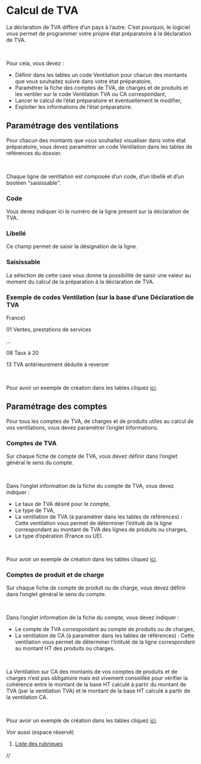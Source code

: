 # Calcul de TVA



La déclaration de TVA diffère d’un pays à l’autre. C’est pourquoi, le 
 logiciel vous permet de programmer votre propre état préparatoire à la 
 déclaration de TVA.


 


Pour cela, vous devez :


* Définir 
 dans les tables un code Ventilation pour chacun des montants que vous 
 souhaitez suivre dans votre état préparatoire,
* Paramétrer 
 la fiche des comptes de TVA, de charges et de produits et les ventiler 
 sur le code Ventilation TVA ou CA correspondant,
* Lancer 
 le calcul de l’état préparatoire et éventuellement le modifier,
* Exploiter 
 les informations de l’état préparatoire.


## Paramétrage des ventilations


Pour chacun des montants que vous souhaitez visualiser dans votre état 
 préparatoire, vous devez paramétrer un code Ventilation dans les tables 
 de références du dossier.


 


Chaque ligne de ventilation est composée d’un code, d’un libellé et 
 d’un booléen "saisissable".


### Code


Vous devez indiquer ici le numéro de la ligne 
 présent sur la déclaration de TVA.


### Libellé


Ce champ permet de saisir la désignation de 
 la ligne.


### Saisissable


La sélection de cette case vous donne la possibilité 
 de saisir une valeur au moment du calcul de la préparation à la déclaration 
 de TVA.


### Exemple de codes Ventilation (sur la base d’une Déclaration de TVA 
 France)


01 Ventes, prestations de services


…


08 Taux à 20


13 TVA antérieurement déduite à reverser


 


Pour avoir un exemple de création dans les tables cliquez [ici](ExempleVentilationTVA.md).


## Paramétrage des comptes


Pour tous les comptes de TVA, de charges et de produits utiles au calcul 
 de vos ventilations, vous devez paramétrer l’onglet Informations.


### Comptes de TVA


Sur chaque fiche de compte de TVA, vous devez définir dans l’onglet 
 général le sens du compte.


 


Dans l’onglet information de la fiche du compte de TVA, vous devez indiquer 
 :


* Le taux 
 de TVA désiré pour le compte,
* Le type 
 de TVA,
* La ventilation 
 de TVA (à paramétrer dans les tables de références) : Cette ventilation 
 vous permet de déterminer l’intitulé de la ligne correspondant au 
 montant de TVA des lignes de produits ou charges,
* Le type 
 d’opération (France ou UE).


 


Pour avoir un exemple de création dans les tables cliquez [ici](ExempleParametrageCompteTVA.md).


### Comptes de produit et de charge


Sur chaque fiche de compte de produit ou de charge, vous devez définir 
 dans l’onglet général le sens du compte.


 


Dans l’onglet information de la fiche du compte, vous devez indiquer 
 :


* Le compte de TVA 
 correspondant au compte de produits ou de charges,
* La ventilation 
 de CA (à paramétrer dans les tables de références) : Cette ventilation 
 vous permet de déterminer l’intitulé de la ligne correspondant au 
 montant HT des produits ou charges.


 


La Ventilation sur CA des montants de vos comptes de produits et de 
 charges n’est pas obligatoire mais est vivement conseillée pour vérifier 
 la cohérence entre le montant de la base HT calculé à partir du montant 
 de TVA (par la ventilation TVA) et le montant de la base HT calculé à 
 partir de la ventilation CA.


 


Pour avoir un exemple de création dans les tables cliquez [ici](ExempleParametrageCompteChargesProduits.md).


Voir aussi (espace réservé)
 

1. [Liste des rubriques](#)



//<![CDATA[
 if( typeof( FilePopupInit ) != 'function' ) FilePopupInit = new Function();
 FilePopupInit('a1');
 FilePopupInit('a2');
 FilePopupInit('a3');
//]]>

